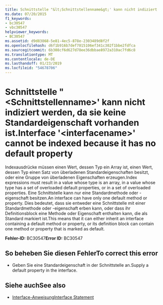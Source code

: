 ```yaml
---
title: Schnittstelle "&lt;Schnittstellenname&gt;' kann nicht indiziert werden, da sie keine Standardeigenschaft vorhanden ist.
ms.date: 07/20/2015
f1_keywords:
- bc30547
- vbc30547
helpviewer_keywords:
- BC30547
ms.assetid: d9d83868-5e81-4ec5-878e-2303489d8f2f
ms.openlocfilehash: d6f1b916b7def7015106ef341c302f1bbe2fdfca
ms.sourcegitcommit: 6b308cf6d627d78ee36dbbae8972a310ac7fd6c8
ms.translationtype: MT
ms.contentlocale: de-DE
ms.lasthandoff: 01/23/2019
ms.locfileid: "54678706"
---
```

# <a name="interface-ltinterfacenamegt-cannot-be-indexed-because-it-has-no-default-property"></a><span data-ttu-id="3648c-102">Schnittstelle "&lt;Schnittstellenname&gt;' kann nicht indiziert werden, da sie keine Standardeigenschaft vorhanden ist.</span><span class="sxs-lookup"><span data-stu-id="3648c-102">Interface '&lt;interfacename&gt;' cannot be indexed because it has no default property</span></span>
<span data-ttu-id="3648c-103">Indexausdrücke müssen einen Wert, dessen Typ ein Array ist, einen Wert, dessen Typ einen Satz von überladenen Standardeigenschaften besitzt, oder eine Gruppe von überladenen Eigenschaften erzeugen.</span><span class="sxs-lookup"><span data-stu-id="3648c-103">Index expressions must result in a value whose type is an array, in a value whose type has a set of overloaded default properties, or in a set of overloaded properties.</span></span> <span data-ttu-id="3648c-104">Eine Schnittstelle kann nur eine Standardmethode oder -eigenschaft besitzen.</span><span class="sxs-lookup"><span data-stu-id="3648c-104">An interface can have only one default method or property.</span></span> <span data-ttu-id="3648c-105">Dies bedeutet, dass sie entweder eine Schnittstelle mit einer Standardmethode oder -eigenschaft erben kann, oder dass ihr Definitionsblock eine Methode oder Eigenschaft enthalten kann, die als Standard markiert ist.</span><span class="sxs-lookup"><span data-stu-id="3648c-105">This means that it can either inherit an interface containing a default method or property, or its definition block can contain one method or property that is marked as default.</span></span>  
  
 <span data-ttu-id="3648c-106">**Fehler-ID:** BC30547</span><span class="sxs-lookup"><span data-stu-id="3648c-106">**Error ID:** BC30547</span></span>  
  
## <a name="to-correct-this-error"></a><span data-ttu-id="3648c-107">So beheben Sie diesen Fehler</span><span class="sxs-lookup"><span data-stu-id="3648c-107">To correct this error</span></span>  
  
-   <span data-ttu-id="3648c-108">Geben Sie eine Standardeigenschaft in der Schnittstelle an.</span><span class="sxs-lookup"><span data-stu-id="3648c-108">Supply a default property in the interface.</span></span>  
  
## <a name="see-also"></a><span data-ttu-id="3648c-109">Siehe auch</span><span class="sxs-lookup"><span data-stu-id="3648c-109">See also</span></span>
- [<span data-ttu-id="3648c-110">Interface-Anweisung</span><span class="sxs-lookup"><span data-stu-id="3648c-110">Interface Statement</span></span>](../../visual-basic/language-reference/statements/interface-statement.md)
